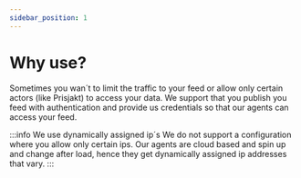 ```yaml
---
sidebar_position: 1
---
```


# Why use?

Sometimes you wan´t to limit the traffic to your feed or allow only certain actors (like Prisjakt) to access your data. We support that you publish you feed with authentication and provide us credentials so that our agents can access your feed.

:::info We use dynamically assigned ip´s
We do not support a configuration where you allow only certain ips. Our agents are cloud based and spin up and change after load, hence they get dynamically assigned ip addresses that vary.
:::